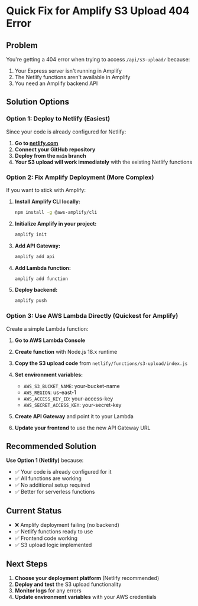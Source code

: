 # Quick Fix for Amplify S3 Upload 404 Error

## Problem
You're getting a 404 error when trying to access `/api/s3-upload/` because:
1. Your Express server isn't running in Amplify
2. The Netlify functions aren't available in Amplify
3. You need an Amplify backend API

## Solution Options

### Option 1: Deploy to Netlify (Easiest)
Since your code is already configured for Netlify:

1. **Go to [netlify.com](https://netlify.com)**
2. **Connect your GitHub repository**
3. **Deploy from the `main` branch**
4. **Your S3 upload will work immediately** with the existing Netlify functions

### Option 2: Fix Amplify Deployment (More Complex)
If you want to stick with Amplify:

1. **Install Amplify CLI locally:**
   ```bash
   npm install -g @aws-amplify/cli
   ```

2. **Initialize Amplify in your project:**
   ```bash
   amplify init
   ```

3. **Add API Gateway:**
   ```bash
   amplify add api
   ```

4. **Add Lambda function:**
   ```bash
   amplify add function
   ```

5. **Deploy backend:**
   ```bash
   amplify push
   ```

### Option 3: Use AWS Lambda Directly (Quickest for Amplify)
Create a simple Lambda function:

1. **Go to AWS Lambda Console**
2. **Create function** with Node.js 18.x runtime
3. **Copy the S3 upload code** from `netlify/functions/s3-upload/index.js`
4. **Set environment variables:**
   - `AWS_S3_BUCKET_NAME`: your-bucket-name
   - `AWS_REGION`: us-east-1
   - `AWS_ACCESS_KEY_ID`: your-access-key
   - `AWS_SECRET_ACCESS_KEY`: your-secret-key

5. **Create API Gateway** and point it to your Lambda
6. **Update your frontend** to use the new API Gateway URL

## Recommended Solution
**Use Option 1 (Netlify)** because:
- ✅ Your code is already configured for it
- ✅ All functions are working
- ✅ No additional setup required
- ✅ Better for serverless functions

## Current Status
- ❌ Amplify deployment failing (no backend)
- ✅ Netlify functions ready to use
- ✅ Frontend code working
- ✅ S3 upload logic implemented

## Next Steps
1. **Choose your deployment platform** (Netlify recommended)
2. **Deploy and test** the S3 upload functionality
3. **Monitor logs** for any errors
4. **Update environment variables** with your AWS credentials

